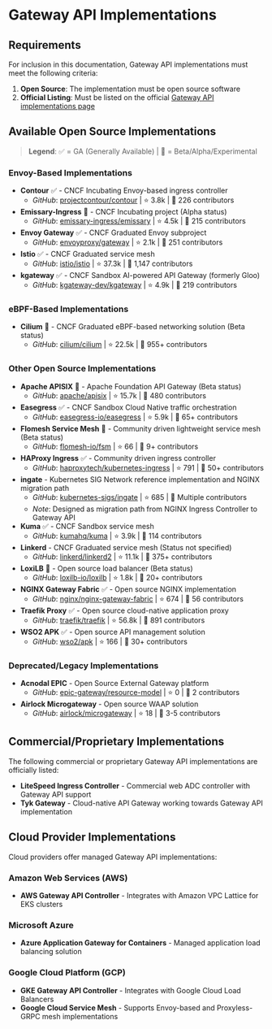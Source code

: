 # Gateway API Implementations

## Requirements

For inclusion in this documentation, Gateway API implementations must meet the following criteria:

1. **Open Source**: The implementation must be open source software
2. **Official Listing**: Must be listed on the official [Gateway API implementations page](https://gateway-api.sigs.k8s.io/implementations/)

## Available Open Source Implementations

> **Legend**: ✅ = GA (Generally Available) | 🔴 = Beta/Alpha/Experimental

### Envoy-Based Implementations

- **Contour** ✅ - CNCF Incubating Envoy-based ingress controller
  - *GitHub*: [projectcontour/contour](https://github.com/projectcontour/contour) | ⭐ 3.8k | 👥 226 contributors
- **Emissary-Ingress** 🔴 - CNCF Incubating project (Alpha status)
  - *GitHub*: [emissary-ingress/emissary](https://github.com/emissary-ingress/emissary) | ⭐ 4.5k | 👥 215 contributors
- **Envoy Gateway** ✅ - CNCF Graduated Envoy subproject
  - *GitHub*: [envoyproxy/gateway](https://github.com/envoyproxy/gateway) | ⭐ 2.1k | 👥 251 contributors
- **Istio** ✅ - CNCF Graduated service mesh
  - *GitHub*: [istio/istio](https://github.com/istio/istio) | ⭐ 37.3k | 👥 1,147 contributors
- **kgateway** ✅ - CNCF Sandbox AI-powered API Gateway (formerly Gloo)
  - *GitHub*: [kgateway-dev/kgateway](https://github.com/kgateway-dev/kgateway) | ⭐ 4.9k | 👥 219 contributors

### eBPF-Based Implementations

- **Cilium** 🔴 - CNCF Graduated eBPF-based networking solution (Beta status)
  - *GitHub*: [cilium/cilium](https://github.com/cilium/cilium) | ⭐ 22.5k | 👥 955+ contributors

### Other Open Source Implementations

- **Apache APISIX** 🔴 - Apache Foundation API Gateway (Beta status)
  - *GitHub*: [apache/apisix](https://github.com/apache/apisix) | ⭐ 15.7k | 👥 480 contributors
- **Easegress** ✅ - CNCF Sandbox Cloud Native traffic orchestration
  - *GitHub*: [easegress-io/easegress](https://github.com/easegress-io/easegress) | ⭐ 5.9k | 👥 65+ contributors
- **Flomesh Service Mesh** 🔴 - Community driven lightweight service mesh (Beta status)
  - *GitHub*: [flomesh-io/fsm](https://github.com/flomesh-io/fsm) | ⭐ 66 | 👥 9+ contributors
- **HAProxy Ingress** ✅ - Community driven ingress controller
  - *GitHub*: [haproxytech/kubernetes-ingress](https://github.com/haproxytech/kubernetes-ingress) | ⭐ 791 | 👥 50+ contributors
- **ingate** - Kubernetes SIG Network reference implementation and NGINX migration path
  - *GitHub*: [kubernetes-sigs/ingate](https://github.com/kubernetes-sigs/ingate) | ⭐ 685 | 👥 Multiple contributors
  - *Note*: Designed as migration path from NGINX Ingress Controller to Gateway API
- **Kuma** ✅ - CNCF Sandbox service mesh
  - *GitHub*: [kumahq/kuma](https://github.com/kumahq/kuma) | ⭐ 3.9k | 👥 114 contributors
- **Linkerd** - CNCF Graduated service mesh (Status not specified)
  - *GitHub*: [linkerd/linkerd2](https://github.com/linkerd/linkerd2) | ⭐ 11.1k | 👥 375+ contributors
- **LoxiLB** 🔴 - Open source load balancer (Beta status)
  - *GitHub*: [loxilb-io/loxilb](https://github.com/loxilb-io/loxilb) | ⭐ 1.8k | 👥 20+ contributors
- **NGINX Gateway Fabric** ✅ - Open source NGINX implementation
  - *GitHub*: [nginx/nginx-gateway-fabric](https://github.com/nginx/nginx-gateway-fabric) | ⭐ 674 | 👥 56 contributors
- **Traefik Proxy** ✅ - Open source cloud-native application proxy
  - *GitHub*: [traefik/traefik](https://github.com/traefik/traefik) | ⭐ 56.8k | 👥 891 contributors
- **WSO2 APK** ✅ - Open source API management solution
  - *GitHub*: [wso2/apk](https://github.com/wso2/apk) | ⭐ 166 | 👥 30+ contributors

### Deprecated/Legacy Implementations

- **Acnodal EPIC** - Open Source External Gateway platform
  - *GitHub*: [epic-gateway/resource-model](https://github.com/epic-gateway/resource-model) | ⭐ 0 | 👥 2 contributors
- **Airlock Microgateway** - Open source WAAP solution
  - *GitHub*: [airlock/microgateway](https://github.com/airlock/microgateway) | ⭐ 18 | 👥 3-5 contributors

## Commercial/Proprietary Implementations

The following commercial or proprietary Gateway API implementations are officially listed:

- **LiteSpeed Ingress Controller** - Commercial web ADC controller with Gateway API support
- **Tyk Gateway** - Cloud-native API Gateway working towards Gateway API implementation

## Cloud Provider Implementations

Cloud providers offer managed Gateway API implementations:

### Amazon Web Services (AWS)

- **AWS Gateway API Controller** - Integrates with Amazon VPC Lattice for EKS clusters

### Microsoft Azure

- **Azure Application Gateway for Containers** - Managed application load balancing solution

### Google Cloud Platform (GCP)

- **GKE Gateway API Controller** - Integrates with Google Cloud Load Balancers
- **Google Cloud Service Mesh** - Supports Envoy-based and Proxyless-GRPC mesh implementations
